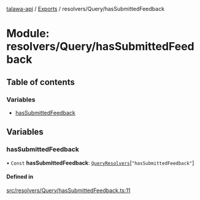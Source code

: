 [talawa-api](../README.md) / [Exports](../modules.md) / resolvers/Query/hasSubmittedFeedback

# Module: resolvers/Query/hasSubmittedFeedback

## Table of contents

### Variables

- [hasSubmittedFeedback](resolvers_Query_hasSubmittedFeedback.md#hassubmittedfeedback)

## Variables

### hasSubmittedFeedback

• `Const` **hasSubmittedFeedback**: [`QueryResolvers`](types_generatedGraphQLTypes.md#queryresolvers)[``"hasSubmittedFeedback"``]

#### Defined in

[src/resolvers/Query/hasSubmittedFeedback.ts:11](https://github.com/PalisadoesFoundation/talawa-api/blob/ad7a1f7/src/resolvers/Query/hasSubmittedFeedback.ts#L11)
